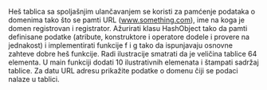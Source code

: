 Heš tablica sa spoljašnjim ulančavanjem se koristi za pamćenje podataka o domenima tako što se pamti URL (www.something.com), ime na koga je domen registrovan i registrator.
Ažurirati klasu HashObject tako da pamti definisane podatke (atribute, konstruktore i operatore dodele i provere na jednakost) i implementirati funkcije f i g tako da ispunjavaju osnovne zahteve dobre heš funkcije.
Radi ilustracije smatrati da je veličina tablice 64 elementa. U main funkciji dodati 10 ilustrativnih elemenata i štampati sadržaj tablice. Za datu URL adresu prikažite podatke o domenu čiji se podaci nalaze u tablici.